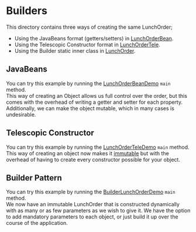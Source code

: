# Builders

This directory contains three ways of creating the same LunchOrder;
* Using the JavaBeans format (getters/setters) in [LunchOrderBean](LunchOrderBean.java).
* Using the Telescopic Constructor format in [LunchOrderTele](LunchOrderTele.java).
* Using the Builder static inner class in [LunchOrder](LunchOrder.java).

## JavaBeans
You can try this example by running the [LunchOrderBeanDemo](LunchOrderBeanDemo.java) `main` method.  
This way of creating an Object allows us full control over the order, but this comes with the overhead of writing a 
getter and setter for each property. Additionally, we can make the object mutable, which in many cases is undesirable.

## Telescopic Constructor
You can try this example by running the [LunchOrderTeleDemo](LunchOrderTeleDemo.java) `main` method.  
This way of creating an object now makes it [immutable](https://www.baeldung.com/java-immutable-object) but with the 
overhead of having to create every constructor possible for your object. 

## Builder Pattern
You can try this example by running the [BuilderLunchOrderDemo](BuilderLunchOrderDemo.java) `main` method.  
We now have an immutable LunchOrder that is constructed dynamically with as many or as few parameters as we wish to
give it. We have the option to add mandatory parameters to each object, or just build it up over the course of the
application.  